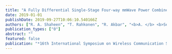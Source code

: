 ```yaml
---
title: "A Fully Differential Single-Stage Four-way mmWave Power Combiner for Phased Array 5G Systems"
date: 2019-01-01
publishDate: 2019-09-27T10:06:10.540166Z
authors: ["R. A. Shaheen", "T. Rahkonen", "R. Akbar", "<b>A. </b> <b>Sethi</b>", "A. Pärssinen"]
publication_types: ["0"]
abstract: ""
featured: false
publication: "*16th International Symposium on Wireless Communication Systems (ISWCS 2019)*"
---
```


